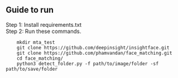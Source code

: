 Guide to run
---
Step 1: Install requirements.txt  
Step 2: Run these commands.
```
    mkdir mta_test
    git clone https://github.com/deepinsight/insightface.git
    git clone https://github.com/phamvandan/face_matching.git
    cd face_matching/
    python3 detect_folder.py -f path/to/image/folder -sf path/to/save/folder
```
